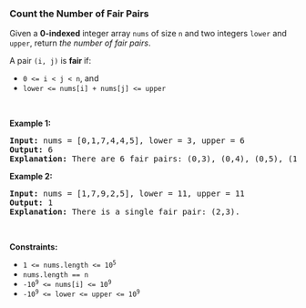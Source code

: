 
<h3>Count the Number of Fair Pairs</h3>
<div><p>Given a <strong>0-indexed</strong> integer array <code>nums</code> of size <code>n</code> and two integers <code>lower</code> and <code>upper</code>, return <em>the number of fair pairs</em>.</p>
<p>A pair <code>(i, j)</code> is <b>fair </b>if:</p>
<ul>
<li><code>0 &lt;= i &lt; j &lt; n</code>, and</li>
<li><code>lower &lt;= nums[i] + nums[j] &lt;= upper</code></li>
</ul>
<p> </p>
<p><strong>Example 1:</strong></p>
<pre><strong>Input:</strong> nums = [0,1,7,4,4,5], lower = 3, upper = 6
<strong>Output:</strong> 6
<strong>Explanation:</strong> There are 6 fair pairs: (0,3), (0,4), (0,5), (1,3), (1,4), and (1,5).
</pre>
<p><strong>Example 2:</strong></p>
<pre><strong>Input:</strong> nums = [1,7,9,2,5], lower = 11, upper = 11
<strong>Output:</strong> 1
<strong>Explanation:</strong> There is a single fair pair: (2,3).
</pre>
<p> </p>
<p><strong>Constraints:</strong></p>
<ul>
<li><code>1 &lt;= nums.length &lt;= 10<sup>5</sup></code></li>
<li><code>nums.length == n</code></li>
<li><code><font face="monospace">-10<sup>9</sup></font> &lt;= nums[i] &lt;= 10<sup>9</sup></code></li>
<li><code><font face="monospace">-10<sup>9</sup> &lt;= lower &lt;= upper &lt;= 10<sup>9</sup></font></code></li>
</ul>
</div>

